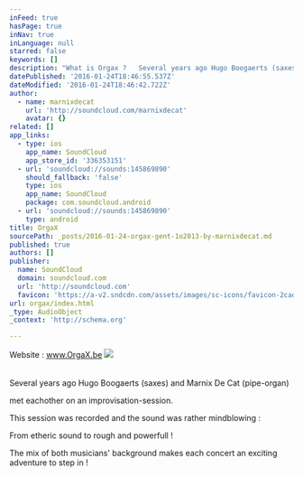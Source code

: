 ```yaml
---
inFeed: true
hasPage: true
inNav: true
inLanguage: null
starred: false
keywords: []
description: "What is Orgax ?   Several years ago Hugo Boogaerts (saxes) and Marnix De Cat (pipe-organ) met eachother on an improvisation-session. This session was recorded and the sound was rather mindblowing : From etheric sound to rough and powerfull ! The mix of both musicians' background makes each concert an exciting adventure to step in !"
datePublished: '2016-01-24T18:46:55.537Z'
dateModified: '2016-01-24T18:46:42.722Z'
author:
  - name: marnixdecat
    url: 'http://soundcloud.com/marnixdecat'
    avatar: {}
related: []
app_links:
  - type: ios
    app_name: SoundCloud
    app_store_id: '336353151'
  - url: 'soundcloud://sounds:145869890'
    should_fallback: 'false'
    type: ios
    app_name: SoundCloud
    package: com.soundcloud.android
  - url: 'soundcloud://sounds:145869890'
    type: android
title: OrgaX
sourcePath: _posts/2016-01-24-orgax-gent-1o2013-by-marnixdecat.md
published: true
authors: []
publisher:
  name: SoundCloud
  domain: soundcloud.com
  url: 'http://soundcloud.com'
  favicon: 'https://a-v2.sndcdn.com/assets/images/sc-icons/favicon-2cadd14b.ico'
url: orgax/index.html
_type: AudioObject
_context: 'http://schema.org'

---
```

Website : www.OrgaX.be
![](https://s3-us-west-2.amazonaws.com/the-grid-img/p/7c8a6a5a7b10fa5c2c6033d0a237fb062127d805.jpg)

###### 

###### 

Several years ago Hugo Boogaerts (saxes) and Marnix De Cat (pipe-organ)

met eachother on an improvisation-session.

This session was recorded and the sound was rather mindblowing :

From etheric sound to rough and powerfull !

The mix of both musicians' background makes each concert an exciting adventure to step in !